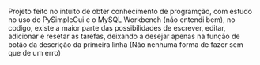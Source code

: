 Projeto feito no intuito de obter conhecimento de programção, com estudo no uso do PySimpleGui e o MySQL Workbench (não entendi bem), no codigo, existe a maior parte das possibilidades de escrever, editar, adicionar e resetar as tarefas, deixando a desejar apenas na função de botão da descrição da primeira linha (Não nenhuma forma de fazer sem que de um erro)

